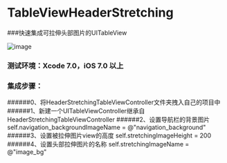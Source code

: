 # TableViewHeaderStretching

###快速集成可拉伸头部图片的UITableView

![image](http://cdn.cocimg.com/bbs/attachment/Fid_19/19_332211_32a461d161ff5de.gif)

### 测试环境：Xcode 7.0，iOS 7.0 以上

### 集成步骤：
######0、将HeaderStretchingTableViewController文件夹拽入自己的项目中
######1、新建一个UITableViewController继承自HeaderStretchingTableViewController
######2、设置导航栏的背景图片 self.navigation_backgroundImageName = @"navigation_background"
######3、设置被拉伸图片view的高度 self.stretchingImageHeight = 200
######4、设置头部拉伸图片的名称 self.stretchingImageName = @"image_bg"
